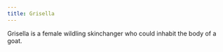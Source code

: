 ```yaml
---
title: Grisella
---
```


Grisella is a female wildling skinchanger who could inhabit the body of a goat.


